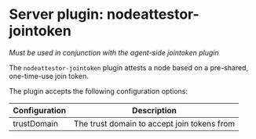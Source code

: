 # Server plugin: nodeattestor-jointoken

*Must be used in conjunction with the agent-side jointoken plugin*

The `nodeattestor-jointoken` plugin attests a node based on a pre-shared, one-time-use join token.

The plugin accepts the following configuration options:

| Configuration | Description                                 |
| ------------- | ------------------------------------------- |
| trustDomain   | The trust domain to accept join tokens from |
